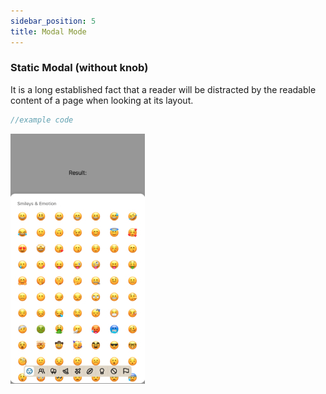 ```yaml
---
sidebar_position: 5
title: Modal Mode
---
```


### Static Modal (without knob)

It is a long established fact that a reader will be distracted by the readable content of a page when looking at its layout.

```jsx
//example code
```

![Preview](../../../assets/static-modal-preview.jpg)
